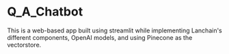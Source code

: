 # Q_A_Chatbot
This is a web-based app built using streamlit while implementing Lanchain's different components, OpenAI models, and using Pinecone as the vectorstore.
